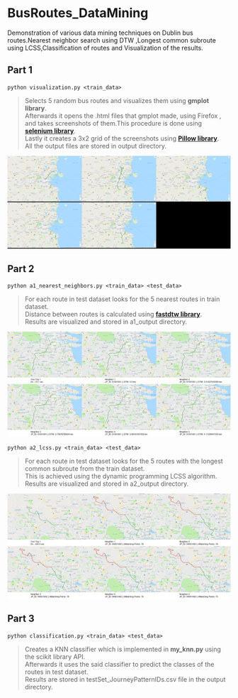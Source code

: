 # BusRoutes_DataMining
Demonstration of various data mining techniques on Dublin bus routes.Nearest neighbor search using DTW ,Longest common subroute using LCSS,Classification of routes and Visualization of the results.

## Part 1
~~~
python visualization.py <train_data>
~~~
>Selects 5 random  bus routes and visualizes them using **gmplot library**.  
Afterwards it opens the .html files that gmplot made, using Firefox , and takes screenshots of them.This procedure is done using **[selenium library](https://pypi.org/project/selenium/)**.  
Lastly it creates a 3x2 grid of the screenshots using **[Pillow library](https://pypi.org/project/Pillow/)**.  
All the output files are stored in output directory.

![Result](https://github.com/vbaira/BusRoutes_DataMining/blob/master/part1/output/routes.png)

## Part 2
~~~
python a1_nearest_neighbors.py <train_data> <test_data>
~~~
>For each route in test dataset looks for the 5 nearest routes in train dataset.  
Distance between routes is calculated using **[fastdtw library](https://pypi.org/project/fastdtw/)**.  
Results are visualized and stored in a1_output directory.

![Result](https://github.com/vbaira/BusRoutes_DataMining/blob/master/part2/a1_output/test_trip_1.png)

~~~
python a2_lcss.py <train_data> <test_data>
~~~
>For each  route in test dataset looks for the 5 routes with the longest common subroute from the train dataset.  
This is achieved using the dynamic programming LCSS algorithm.  
Results are visualized and stored in a2_output directory.

![Result](https://github.com/vbaira/BusRoutes_DataMining/blob/master/part2/a2_output/test_trip_1.png)

## Part 3
~~~
python classification.py <train_data> <test_data>
~~~
>Creates a KNN classifier which is implemented in **my_knn.py** using the scikit library API.  
Afterwards it uses the said classifier to predict the classes of the routes in test dataset.  
Results are stored in testSet_JourneyPatternIDs.csv file in the output directory.

